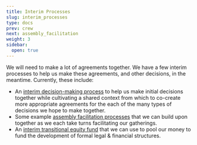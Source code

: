 ```yaml
---
title: Interim Processes
slug: interim_processes
type: docs
prev: crew
next: assembly_facilitation
weight: 3
sidebar:
  open: true
---
```


We will need to make a lot of agreements together. We have a few interim processes to help us make these agreements, and other decisions, in the meantime.
Currently, these include:
 * An [interim decision-making process](decision_making_process) to help us make initial decisions together while cultivating a shared context from which to co-create more appropriate agreements for the each of the many types of decisions we hope to make together.
 * Some example [assembly facilitation processes](assembly_facilitation) that we can build upon together as we each take turns facilitating our gatherings.
 * An [interim transitional equity fund](te_fund) that we can use to pool our money to fund the development of formal legal & financial structures.

